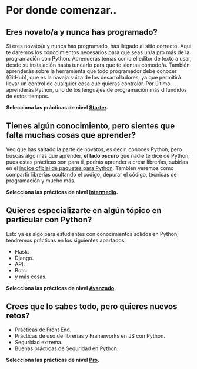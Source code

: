 # Por donde comenzar..

## Eres novato/a y nunca has programado?

Si eres novato/a y nunca has programado, has llegado al sitio correcto.
Aquí te daremos los conocimientos necesarios para que seas un/a pro más de la programación con Python.
Aprenderás temas como el editor de texto a usar, desde su instalación hasta tunearlo para que te sientas cómodo/a.
También aprenderás sobre la herramienta que todo programador debe conocer (GitHub), que es la navaja suiza de los
desarrolladores, ya que permitirá llevar un control de cualquier cosa que quieras controlar.
Por último aprenderás Python, uno de los lenguajes de programación más difundidos de estos tiempos.

**Selecciona las prácticas de nivel [Starter](https://github.com/aprendedeceropython/starter).**

## Tienes algún conocimiento, pero sientes que falta muchas cosas que aprender?

Veo que has saltado la parte de novatos, es decir, conoces Python, pero buscas algo más que aprender,
**el lado oscuro** que nadie te dice de Python;
pues estas prácticas son para ti, podrás aprender a crear librerías, subirlas en el [indice oficial de paquetes para Python](https://pypi.org).
También veremos como compartir librerías ocultando el código, depurar el código, técnicas de programación y mucho más.

**Selecciona las prácticas de nivel [Intermedio](https://github.com/aprendedeceropython/medio).**

## Quieres especializarte en algún tópico en particular con Python?

Esto ya es algo para estudiantes con conocimientos sólidos en Python, tendremos prácticas en los siguientes apartados:

- Flask.
- Django.
- API.
- Bots.
- y más cosas.

**Selecciona las prácticas de nivel [Avanzado](https://github.com/aprendedeceropython/Avanzado).**

## Crees que lo sabes todo, pero quieres nuevos retos?

- Prácticas de Front End.
- Prácticas de uso de librerías y Frameworks en JS con Python.
- Seguridad extrema.
- Buenas prácticas de Seguridad en Python.

**Selecciona las prácticas de nivel [Pro](https://github.com/aprendedeceropython/pro).**
